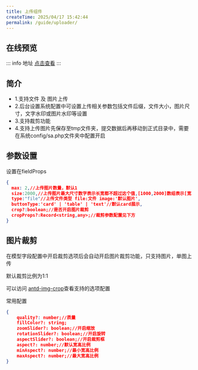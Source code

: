 ```yaml
---
title: 上传组件
createTime: 2025/04/17 15:42:44
permalink: /guide/uploader/
---
```

## 在线预览
::: info 地址
[点击查看](https://echoyl.com/antadmin/components/uploader)
:::
## 简介

- 1.支持文件 及 图片上传
- 2.后台设置系统配置中可设置上传相关参数包括文件后缀，文件大小，图片尺寸，文字水印或图片水印等设置
- 3.支持裁剪功能
- 4.支持上传图片先保存至tmp文件夹，提交数据后再移动到正式目录中，需要在系统config/sa.php文件夹中配置开启

## 参数设置
设置在fieldProps

```json
{
  max: 2,//上传图片数量，默认1
  size:2000,//上传图片最大尺寸数字表示长宽都不超过这个值,[1000,2000]数组表示[宽,高] ,默认1000
  type:"file"//上传文件类型 file:文件 image:'默认图片',
  buttonType:'card' | 'table' | 'text'//默认card展示,
  crop?:boolean;//是否开启图片裁剪
  cropProps?:Record<string,any>;//裁剪参数配置见下方
}
```

## 图片裁剪

在模型字段配置中开启裁剪选项后会自动开启图片裁剪功能，只支持图片，单图上传

默认裁剪比例为1:1

可以访问 [antd-img-crop](https://github.com/nanxiaobei/antd-img-crop)查看支持的选项配置

常用配置
```json
{
    quality?: number;//质量
    fillColor?: string;
    zoomSlider?: boolean;//开启缩放
    rotationSlider?: boolean;//开启旋转
    aspectSlider?: boolean;//开启裁剪框
    aspect?: number;//默认宽高比例
    minAspect?: number;//最小宽高比例
    maxAspect?: number;//最大宽高比例
}
```